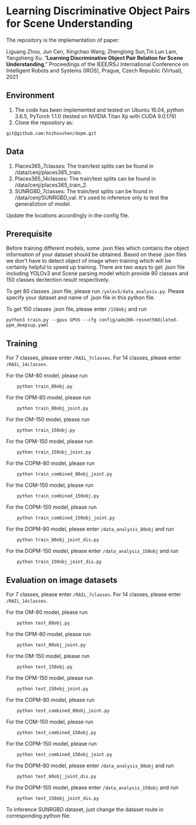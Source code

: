 # Learning Discriminative Object Pairs for Scene Understanding

The repository is the implementation of paper:

Liguang Zhou, Jun Cen, Xingchao Wang, Zhenglong Sun,Tin Lun Lam, Yangsheng Xu. “**Learning Discriminative Object Pair Relation for Scene Understanding**,” Proceedings of the IEEE/RSJ International Conference on Intelligent Robots and Systems (IROS),  Prague, Czech Republic (Virtual), 2021

## Environment

1. The code has been implemented and tested on Ubuntu 16.04, python 3.6.5, PyTorch 1.1.0 (tested on NVIDIA Titan Xp with CUDA 9.0.176)
3. Clone the repository as:
```
git@github.com:hszhoushen/dopm.git
```

## Data

1. Places365_7classes: The train/test splits can be found in /data/cenj/places365_train.
2. Places365_14classes: The train/test splits can be found in /data/cenj/places365_train_2.
3. SUNRGBD_7classes: The train/test splits can be found in /data/cenj/SUNRGBD_val. It's used to inference only to test the generaliztion of model.

Update the locations accordingly in the config file.

## Prerequisite

Before training different models, some .json files which contains the object information of your dataset should be obtained. Based on these .json files we don't have to detect object of image when training which will be certainly helpful to speed up training. There are two ways to get .json file including YOLOv3 and Scene parsing model which provide 80 classes and 150 classes dectection result respectively.

To get 80 classes .json file, please run `/yolov3/data_analysis.py`. Please specify your dataset and name of .json file in this python file.

To get 150 classes .json file, please enter `/150obj` and run

`python3 train.py --gpus GPUS --cfg config/ade20k-resnet50dilated-ppm_deepsup.yaml`

## Training

For 7 classes, please enter `/RAIL_7classes`. For 14 classes, please enter `/RAIL_14classes`.

For the OM-80 model, please run
```
    python train_80obj.py
```

For the OPM-80 model, please run
```
    python train_80obj_joint.py
```

For the OM-150 model, please run

```
    python train_150obj.py
```

For the OPM-150 model, please run

```
    python train_150obj_joint.py
```

For the COPM-80 model, please run

```
    python train_combined_80obj_joint.py
```

For the COM-150 model, please run

```
    python train_combined_150obj.py
```

For the COPM-150 model, please run

```
    python train_combined_150obj_joint.py
```

For the DOPM-80 model, please enter `/data_analysis_80obj` and run

```
    python train_80obj_joint_dis.py
```

For the DOPM-150 model, please enter `/data_analysis_150obj` and run

```
    python train_150obj_joint_dis.py
```

## Evaluation on image datasets

For 7 classes, please enter `/RAIL_7classes`. For 14 classes, please enter `/RAIL_14classes`.

For the OM-80 model, please run

```
    python test_80obj.py
```

For the OPM-80 model, please run

```
    python test_80obj_joint.py
```

For the OM-150 model, please run

```
    python test_150obj.py
```

For the OPM-150 model, please run

```
    python test_150obj_joint.py
```

For the COPM-80 model, please run

```
    python test_combined_80obj_joint.py
```

For the COM-150 model, please run

```
    python test_combined_150obj.py
```

For the COPM-150 model, please run

```
    python test_combined_150obj_joint.py
```

For the DOPM-80 model, please enter `/data_analysis_80obj` and run

```
    python test_80obj_joint_dis.py
```

For the DOPM-150 model, please enter `/data_analysis_150obj` and run

```
    python test_150obj_joint_dis.py
```

To inference SUNRGBD dataset, just change the dataset route in corresponding python file.